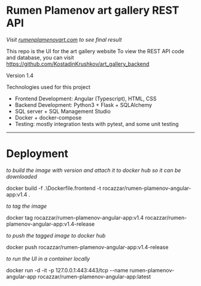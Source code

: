 # Rumen Plamenov art gallery REST API
_Visit [rumenplamenovart.com](https://rumenplamenovart.com/) to see final result_

This repo is the UI for the art gallery website
To view the REST API code and database, you can visit https://github.com/KostadinKrushkov/art_gallery_backend

Version 1.4

Technologies used for this project
- Frontend Development: Angular (Typescript), HTML, CSS
- Backend Development: Python3 + Flask + SQLAlchemy
- SQL server + SQL Management Studio
- Docker + docker-compose
- Testing: mostly integration tests with pytest, and some unit testing

---

# Deployment
_to build the image with version and attach it to docker hub so it can be downloaded_

docker build -f .\Dockerfile.frontend -t rocazzar/rumen-plamenov-angular-app:v1.4 .

_to tag the image_

docker tag rocazzar/rumen-plamenov-angular-app:v1.4 rocazzar/rumen-plamenov-angular-app:v1.4-release

_to push the tagged image to docker hub_

docker push rocazzar/rumen-plamenov-angular-app:v1.4-release

_to run the UI in a container locally_

docker run -d -it -p 127.0.0.1:443:443/tcp --name rumen-plamenov-angular-app rocazzar/rumen-plamenov-angular-app:latest

